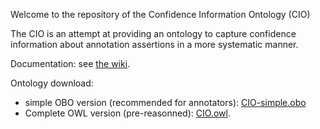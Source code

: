 Welcome to the repository of the Confidence Information Ontology (CIO)

The CIO is an attempt at providing an ontology to capture confidence information about annotation assertions in a more systematic manner.

Documentation: see <a href='https://github.com/BgeeDB/confidence-information-ontology/wiki'>the wiki</a>.

Ontology download: 
* simple OBO version (recommended for annotators): <a href='https://raw.githubusercontent.com/BgeeDB/confidence-information-ontology/master/src/ontology/confidence_information_ontology-simple.obo'>CIO-simple.obo</a>
* Complete OWL version (pre-reasonned): <a href='https://raw.githubusercontent.com/BgeeDB/confidence-information-ontology/master/src/ontology/confidence_information_ontology.owl'>CIO.owl</a>.
